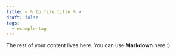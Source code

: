```yaml
---
title: < % tp.file.title % >
draft: false
tags:
  - example-tag
---
```

 
The rest of your content lives here. You can use **Markdown** here :)
